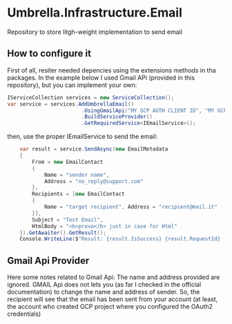 # Umbrella.Infrastructure.Email

Repository to store litgh-weight implementation to send email

## How to configure it

First of all, resiter needed depencies using the extensions methods in tha packages. In the example below I used Gmail APi (provided in this repository), but you can implement your own:

```c#
IServiceCollection services = new ServiceCollection();
var service = services.AddUmbrellaEmail()
                        .UsingGmailApi("MY GCP AUTH CLIENT ID", "MY GCP AUTH SECRET ID")
                        .BuildServiceProvider()
                        .GetRequiredService<IEmailService>();
```

then, use the proper IEmailService to send the email:

```c#
    var result = service.SendAsync(new EmailMetadata
    {
        From = new EmailContact
        {
            Name = "sender name",
            Address = "no_reply@support.com"
        },
        Recipients = [new EmailContact
        {
            Name = "target recipient", Address = "recipient@mail.it"
        }],
        Subject = "Test Email",
        HtmlBody = "<b>prova</b> just in case for Html"
    }).GetAwaiter().GetResult();
    Console.WriteLine($"Result: {result.IsSuccess} {result.RequestId} [{result.ErrorMessage}]");
```

## Gmail Api Provider

Here some notes related to Gmail Api:
The name and address provided are ignored. GMAIL Api does not lets you (as far I checked in the official documentation) to change the name and address of sender. So, the recipient will see that the email has been sent from your account (at least, the account who created GCP project where you configured the OAuth2 credentials)
